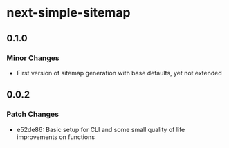 # next-simple-sitemap

## 0.1.0

### Minor Changes

- First version of sitemap generation with base defaults, yet not extended

## 0.0.2

### Patch Changes

- e52de86: Basic setup for CLI and some small quality of life improvements on functions
